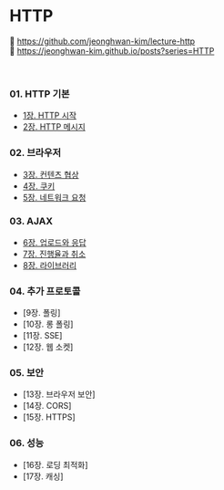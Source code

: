 # HTTP

🔗 https://github.com/jeonghwan-kim/lecture-http  
🔗 https://jeonghwan-kim.github.io/posts?series=HTTP

<br>

### 01. HTTP 기본

- [1장. HTTP 시작](https://github.com/aluvy/lecture-http/blob/main/ch01/README.md)
- [2장. HTTP 메시지](https://github.com/aluvy/lecture-http/blob/main/ch02/README.md)

### 02. 브라우저

- [3장. 컨텐츠 협상](https://github.com/aluvy/lecture-http/blob/main/ch03/README.md)
- [4장. 쿠키](https://github.com/aluvy/lecture-http/blob/main/ch04/README.md)
- [5장. 네트워크 요청](https://github.com/aluvy/lecture-http/blob/main/ch05/README.md)

### 03. AJAX

- [6장. 업로드와 응답](https://github.com/aluvy/lecture-http/blob/main/ch06/README.md)
- [7장. 진행율과 취소](https://github.com/aluvy/lecture-http/blob/main/ch07/README.md)
- [8장. 라이브러리](https://github.com/aluvy/lecture-http/blob/main/ch08/README.md)

### 04. 추가 프로토콜

- [9장. 폴링]
- [10장. 롱 폴링]
- [11장. SSE]
- [12장. 웹 소켓]

### 05. 보안

- [13장. 브라우저 보안]
- [14장. CORS]
- [15장. HTTPS]

### 06. 성능

- [16장. 로딩 최적화]
- [17장. 캐싱]
